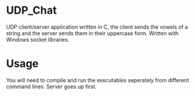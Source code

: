 # UDP_Chat
UDP client/server application written in C, the client sends the vowels of a string and the server sends them in their uppercase form.
Written with Windows socket libraries.
# Usage
You will need to compile and run the executables seperately from different command lines. Server goes up first.

